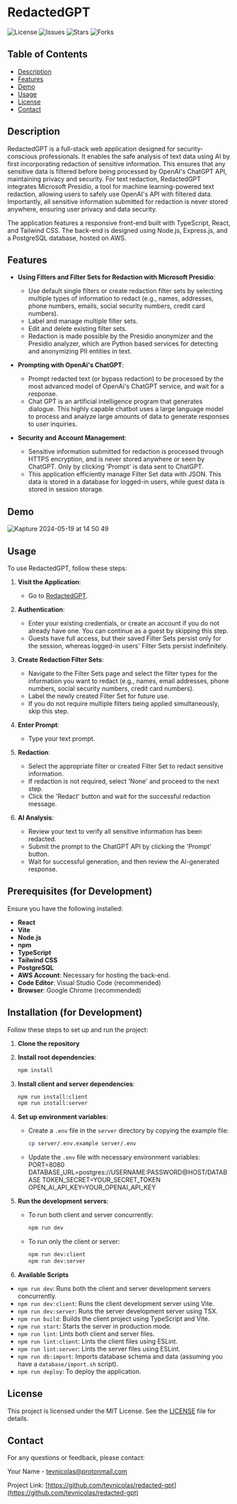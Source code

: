 # RedactedGPT

![License](https://img.shields.io/github/license/tevnicolas/redacted-gpt)
![Issues](https://img.shields.io/github/issues/tevnicolas/redacted-gpt)
![Stars](https://img.shields.io/github/stars/tevnicolas/redacted-gpt)
![Forks](https://img.shields.io/github/forks/tevnicolas/redacted-gpt)

## Table of Contents

- [Description](#description)
- [Features](#features)
- [Demo](#demo)
- [Usage](#usage)
- [License](#license)
- [Contact](#contact)

## Description

RedactedGPT is a full-stack web application designed for security-conscious professionals. It enables the safe analysis of text data using AI by first incorporating redaction of sensitive information. This ensures that any sensitive data is filtered before being processed by OpenAI's ChatGPT API, maintaining privacy and security. For text redaction, RedactedGPT integrates Microsoft Presidio, a tool for machine learning-powered text redaction, allowing users to safely use OpenAI's API with filtered data. Importantly, all sensitive information submitted for redaction is never stored anywhere, ensuring user privacy and data security.

The application features a responsive front-end built with TypeScript, React, and Tailwind CSS. The back-end is designed using Node.js, Express.js, and a PostgreSQL database, hosted on AWS.

## Features

- **Using Filters and Filter Sets for Redaction with Microsoft Presidio**:

  - Use default single filters or create redaction filter sets by selecting multiple types of information to redact (e.g., names, addresses, phone numbers, emails, social security numbers, credit card numbers).
  - Label and manage multiple filter sets.
  - Edit and delete existing filter sets.
  - Redaction is made possible by the Presidio anonymizer and the Presidio analyzer, which are Python based services for detecting and anonymizing PII entities in text.

- **Prompting with OpenAi's ChatGPT**:

  - Prompt redacted text (or bypass redaction) to be processed by the most advanced model of OpenAi's ChatGPT service, and wait for a response.
  - Chat GPT is an artificial intelligence program that generates dialogue. This highly capable chatbot uses a large language model to process and analyze large amounts of data to generate responses to user inquiries.

- **Security and Account Management**:
  - Sensitive information submitted for redaction is processed through HTTPS encryption, and is never stored anywhere or seen by ChatGPT. Only by clicking 'Prompt' is data sent to ChatGPT.
  - This application efficiently manage Filter Set data with JSON. This data is stored in a database for logged-in users, while guest data is stored in session storage.

## Demo

![Kapture 2024-05-19 at 14 50 49](https://github.com/tevnicolas/redacted-gpt/assets/155599138/b535c08c-3617-43f1-a3f5-b5ac215b9f07)

## Usage

To use RedactedGPT, follow these steps:

1. **Visit the Application**:

   - Go to [RedactedGPT](https://your-live-demo-link.com).

2. **Authentication**:

   - Enter your existing credentials, or create an account if you do not already have one. You can continue as a guest by skipping this step.
   - Guests have full access, but their saved Filter Sets persist only for the session, whereas logged-in users' Filter Sets persist indefinitely.

3. **Create Redaction Filter Sets**:

   - Navigate to the Filter Sets page and select the filter types for the information you want to redact (e.g., names, email addresses, phone numbers, social security numbers, credit card numbers).
   - Label the newly created Filter Set for future use.
   - If you do not require multiple filters being applied simultaneously, skip this step.

4. **Enter Prompt**:

   - Type your text prompt.

5. **Redaction**:

   - Select the appropriate filter or created Filter Set to redact sensitive information.
   - If redaction is not required, select 'None' and proceed to the next step.
   - Click the 'Redact' button and wait for the successful redaction message.

6. **AI Analysis**:

   - Review your text to verify all sensitive information has been redacted.
   - Submit the prompt to the ChatGPT API by clicking the 'Prompt' button.
   - Wait for successful generation, and then review the AI-generated response.

## Prerequisites (for Development)

Ensure you have the following installed:

- **React**
- **Vite**
- **Node.js**
- **npm**
- **TypeScript**
- **Tailwind CSS**
- **PostgreSQL**
- **AWS Account**: Necessary for hosting the back-end.
- **Code Editor**: Visual Studio Code (recommended)
- **Browser**: Google Chrome (recommended)

## Installation (for Development)

Follow these steps to set up and run the project:

1. **Clone the repository**

2. **Install root dependencies**:

   ```sh
   npm install
   ```

3. **Install client and server dependencies**:

   ```sh
   npm run install:client
   npm run install:server
   ```

4. **Set up environment variables**:

   - Create a `.env` file in the `server` directory by copying the example file:
     ```sh
     cp server/.env.example server/.env
     ```
   - Update the `.env` file with necessary environment variables:
     PORT=8080
     DATABASE_URL=postgres://USERNAME:PASSWORD@HOST/DATABASE
     TOKEN_SECRET=YOUR_SECRET_TOKEN
     OPEN_AI_API_KEY=YOUR_OPENAI_API_KEY

5. **Run the development servers**:

   - To run both client and server concurrently:
     ```sh
     npm run dev
     ```
   - To run only the client or server:
     ```sh
     npm run dev:client
     npm run dev:server
     ```

6. **Available Scripts**

- `npm run dev`: Runs both the client and server development servers concurrently.
- `npm run dev:client`: Runs the client development server using Vite.
- `npm run dev:server`: Runs the server development server using TSX.
- `npm run build`: Builds the client project using TypeScript and Vite.
- `npm run start`: Starts the server in production mode.
- `npm run lint`: Lints both client and server files.
- `npm run lint:client`: Lints the client files using ESLint.
- `npm run lint:server`: Lints the server files using ESLint.
- `npm run db:import`: Imports database schema and data (assuming you have a `database/import.sh` script).
- `npm run deploy`: To deploy the application.

## License

This project is licensed under the MIT License. See the [LICENSE](LICENSE) file for details.

## Contact

For any questions or feedback, please contact:

Your Name - [tevnicolas@protonmail.com](mailto:tevnicolas@protonmail.com)

Project Link: [https://github.com/tevnicolas/redacted-gpt](https://github.com/tevnicolas/redacted-gpt)
